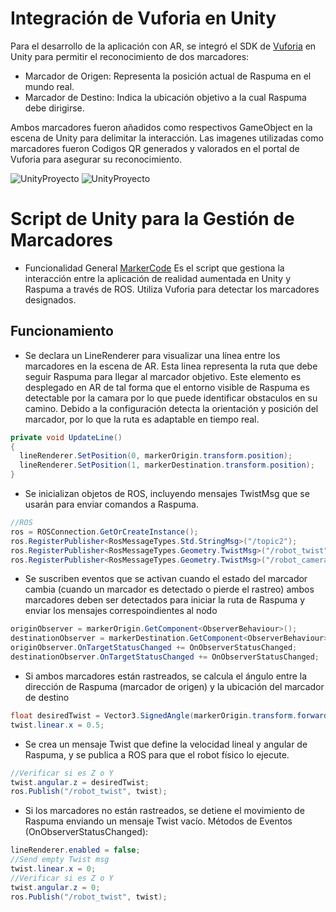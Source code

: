 
# Integración de Vuforia en Unity
Para el desarrollo de la aplicación con AR, se integró el SDK de [Vuforia](https://developer.vuforia.com/downloads/sdk) en Unity para permitir el reconocimiento de dos marcadores:

- Marcador de Origen: Representa la posición actual de Raspuma en el mundo real.
- Marcador de Destino: Indica la ubicación objetivo a la cual Raspuma debe dirigirse.

Ambos marcadores fueron añadidos como respectivos GameObject en la escena de Unity para delimitar la interacción. Las imagenes utilizadas como marcadores fueron Codigos QR generados y valorados en el portal de Vuforia para asegurar su reconocimiento.

![UnityProyecto](/Images/Marcadores.png)
![UnityProyecto](/Images/MarcadoresVuforia.png)

# Script de Unity para la Gestión de Marcadores 

- Funcionalidad General
[MarkerCode](/src/Scripts/MarkerManager.cs) Es el script que gestiona la interacción entre la aplicación de realidad aumentada en Unity y Raspuma a través de ROS. Utiliza Vuforia para detectar los marcadores designados.

## Funcionamiento 

- Se declara un LineRenderer para visualizar una línea entre los marcadores en la escena de AR. Esta linea representa la ruta que debe seguir Raspuma para llegar al marcador objetivo. Este elemento es desplegado en AR de tal forma que el entorno visible de Raspuma es detectable por la camara por lo que puede identificar obstaculos en su camino. Debido a la configuración detecta la orientación y posición del marcador, por lo que la ruta es adaptable en tiempo real.

```C#
private void UpdateLine()
{
  lineRenderer.SetPosition(0, markerOrigin.transform.position);
  lineRenderer.SetPosition(1, markerDestination.transform.position);
}
```

- Se inicializan objetos de ROS, incluyendo mensajes TwistMsg que se usarán para enviar comandos a Raspuma.

```C#
//ROS
ros = ROSConnection.GetOrCreateInstance();
ros.RegisterPublisher<RosMessageTypes.Std.StringMsg>("/topic2");
ros.RegisterPublisher<RosMessageTypes.Geometry.TwistMsg>("/robot_twist");
ros.RegisterPublisher<RosMessageTypes.Geometry.TwistMsg>("/robot_camera_twist");
```

- Se suscriben eventos que se activan cuando el estado del marcador cambia (cuando un marcador es detectado o pierde el rastreo) ambos marcadores deben ser detectados para iniciar la ruta de Raspuma y enviar los mensajes correspoindientes al nodo

```C#
originObserver = markerOrigin.GetComponent<ObserverBehaviour>();
destinationObserver = markerDestination.GetComponent<ObserverBehaviour>();
originObserver.OnTargetStatusChanged += OnObserverStatusChanged;
destinationObserver.OnTargetStatusChanged += OnObserverStatusChanged;
```

- Si ambos marcadores están rastreados, se calcula el ángulo entre la dirección de Raspuma (marcador de origen) y la ubicación del marcador de destino

```C#
float desiredTwist = Vector3.SignedAngle(markerOrigin.transform.forward, markerDestination.transform.position- markerOrigin.transform.position, new Vector3(0,1,0));
twist.linear.x = 0.5;
```

- Se crea un mensaje Twist que define la velocidad lineal y angular de Raspuma, y se publica a ROS para que el robot físico lo ejecute.

```C#
//Verificar si es Z o Y
twist.angular.z = desiredTwist; 
ros.Publish("/robot_twist", twist);
```

- Si los marcadores no están rastreados, se detiene el movimiento de Raspuma enviando un mensaje Twist vacío.
Métodos de Eventos (OnObserverStatusChanged):

```C#
lineRenderer.enabled = false;
//Send empty Twist msg
twist.linear.x = 0;
//Verificar si es Z o Y
twist.angular.z = 0;
ros.Publish("/robot_twist", twist);
```
